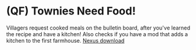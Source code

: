 # (QF) Townies Need Food!
Villagers request cooked meals on the bulletin board, after you've learned the recipe and have a kitchen! Also checks if you have a mod that adds a kitchen to the first farmhouse. <a href="https://www.nexusmods.com/stardewvalley/mods/6534">Nexus download</a>
